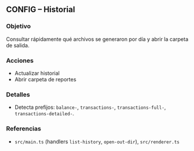 ## CONFIG – Historial

### Objetivo
Consultar rápidamente qué archivos se generaron por día y abrir la carpeta de salida.

### Acciones
- Actualizar historial
- Abrir carpeta de reportes

### Detalles
- Detecta prefijos: `balance-`, `transactions-`, `transactions-full-`, `transactions-detailed-`.

### Referencias
- `src/main.ts` (handlers `list-history`, `open-out-dir`), `src/renderer.ts`
